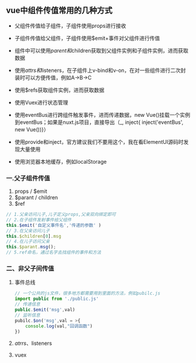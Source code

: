## vue中组件传值常用的几种方式

- 父组件传值给子组件，子组件使用props进行接收

- 子组件传值给父组件，子组件使用$emit+事件对父组件进行传值

- 组件中可以使用$parent和$children获取到父组件实例和子组件实例，进而获取数据

- 使用$attrs和$listeners，在子组件上v-bind和v-on，在对一些组件进行二次封装时可以方便传值，例如A->B->C

- 使用$refs获取组件实例，进而获取数据

- 使用Vuex进行状态管理

- 使用eventBus进行跨组件触发事件，进而传递数据，new Vue()挂载一个实例到eventBus；如果是nuxt.js项目，直接导出（_, inject{  inject('eventBus', new Vue())}）

- 使用provide和inject，官方建议我们不要用这个，我在看ElementUI源码时发现大量使用

- 使用浏览器本地缓存，例如localStorage



### 一.父子组件传值

1. props / $emit
2. $parant / children
3. $ref

```js
// 1.父亲访问儿子,儿子定义props,父亲双向绑定即可
// 2.在子组件发射事件给父组件
this.$emit('自定义事件名','传递的参数' )
// 3.在父亲访问儿子
this.$children[0].msg
// 4.在儿子访问父亲
this.$parant.msg();
// 5.ref命名，通过名字去找组件的事件和方法
```



### 二、非父子间传值

1. 事件总线

   ```js
   // 一个公共的js文件，很多地方都需要用到里面的方法，例如pubilc.js
   import public from './public.js'
   // 传递信息
   public.$emit('msg',val)
   // 监听信息
   pubilc.$on('msg',val = >{
       console.log(val,"回调函数")
   })
   
   ```

   

2. $atrrs 、$listeners

3. vuex

<Valine></Valine>
